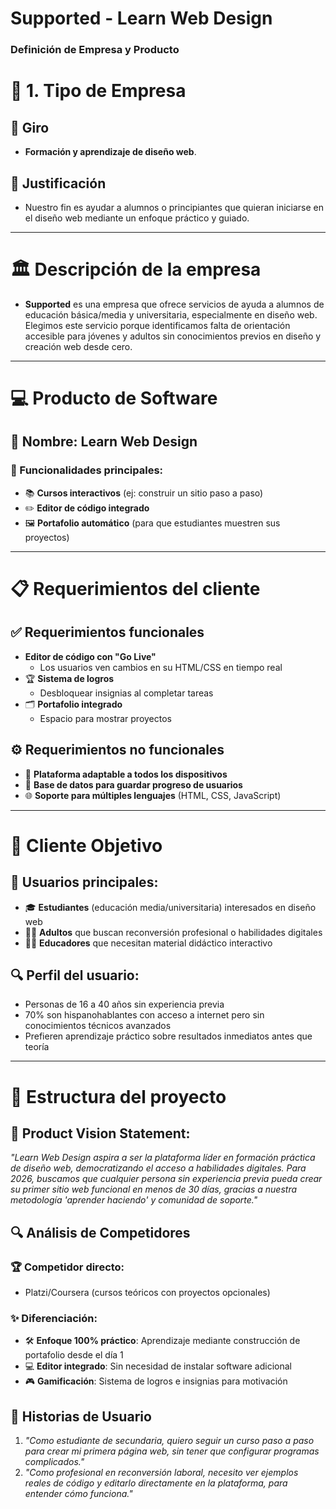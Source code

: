 # Supported - Learn Web Design  
### Definición de Empresa y Producto 

# 🏢 1. Tipo de Empresa

## 🎯 Giro  
* **Formación y aprendizaje de diseño web**.

## 📌 Justificación  
* Nuestro fin es ayudar a alumnos o principiantes que quieran iniciarse en el diseño web mediante un enfoque práctico y guiado.

---

# 🏛️ Descripción de la empresa  
* **Supported** es una empresa que ofrece servicios de ayuda a alumnos de educación básica/media y universitaria, especialmente en diseño web. Elegimos este servicio porque identificamos falta de orientación accesible para jóvenes y adultos sin conocimientos previos en diseño y creación web desde cero.

---

# 💻 Producto de Software  
## 🚀 Nombre: **Learn Web Design**  
### 🔧 Funcionalidades principales:  
- 📚 **Cursos interactivos** (ej: construir un sitio paso a paso)  
- ✏️ **Editor de código integrado**  
- 🖼️ **Portafolio automático** (para que estudiantes muestren sus proyectos)  

---

# 📋 Requerimientos del cliente  
## ✅ Requerimientos funcionales  
* **Editor de código con "Go Live"**  
  - Los usuarios ven cambios en su HTML/CSS en tiempo real  
* 🏆 **Sistema de logros**  
  - Desbloquear insignias al completar tareas  
* 🗂️ **Portafolio integrado**  
  - Espacio para mostrar proyectos  

## ⚙️ Requerimientos no funcionales  
* 📱 **Plataforma adaptable a todos los dispositivos**  
* 💾 **Base de datos para guardar progreso de usuarios**  
* 🌐 **Soporte para múltiples lenguajes** (HTML, CSS, JavaScript)  

---

# 👥 Cliente Objetivo  
## 🎯 Usuarios principales:  
- 🎓 **Estudiantes** (educación media/universitaria) interesados en diseño web  
- 👨‍💼 **Adultos** que buscan reconversión profesional o habilidades digitales  
- 👩‍🏫 **Educadores** que necesitan material didáctico interactivo  

## 🔍 Perfil del usuario:  
* Personas de 16 a 40 años sin experiencia previa  
* 70% son hispanohablantes con acceso a internet pero sin conocimientos técnicos avanzados  
* Prefieren aprendizaje práctico sobre resultados inmediatos antes que teoría  

---

# 🚀 Estructura del proyecto  
## 🎯 Product Vision Statement:  
*"Learn Web Design aspira a ser la plataforma líder en formación práctica de diseño web, democratizando el acceso a habilidades digitales. Para 2026, buscamos que cualquier persona sin experiencia previa pueda crear su primer sitio web funcional en menos de 30 días, gracias a nuestra metodología 'aprender haciendo' y comunidad de soporte."*

## 🔍 Análisis de Competidores  
### 🏆 Competidor directo:  
* Platzi/Coursera (cursos teóricos con proyectos opcionales)  

### ✨ Diferenciación:  
- 🛠️ **Enfoque 100% práctico**: Aprendizaje mediante construcción de portafolio desde el día 1  
- 💻 **Editor integrado**: Sin necesidad de instalar software adicional  
- 🎮 **Gamificación**: Sistema de logros e insignias para motivación  

## 👤 Historias de Usuario  
1. *"Como estudiante de secundaria, quiero seguir un curso paso a paso para crear mi primera página web, sin tener que configurar programas complicados."*  
2. *"Como profesional en reconversión laboral, necesito ver ejemplos reales de código y editarlo directamente en la plataforma, para entender cómo funciona."*  